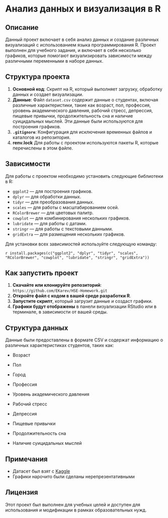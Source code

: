 # Анализ данных и визуализация в R

## Описание

Данный проект включает в себя анализ данных и создание различных визуализаций с использованием языка программирования R. Проект выполнен для учебного задания, и включает в себя несколько графиков, которые помогают визуализировать зависимости между различными переменными в наборе данных.

## Структура проекта

1.  **Основной код**: Скрипт на R, который выполняет загрузку, обработку данных и создает визуализации.
2.  **Данные**: Файл `dataset.csv` содержит данные о студентах, включая различные характеристики, такие как возраст, пол, профессия, уровень академического давления, рабочий стресс, депрессия, пищевые привычки, продолжительность сна и наличие суицидальных мыслей. Эти данные были используются для построения графиков.
3.  **`.gitignore`**: Конфигурация для исключения временных файлов и каталогов из репозитория.
4.  **renv.lock** Для работы с проектом используются пакеты R, которые перечислены в этом файле.

## Зависимости

Для работы с проектом необходимо установить следующие библиотеки в R:

-   `ggplot2` — для построения графиков.
-   `dplyr` — для обработки данных.
-   `tidyr` — для преобразования данных.
-   `scales` — для работы с масштабированием осей.
-   `RColorBrewer` — для цветовых палитр.
-   `cowplot` — для комбинирования нескольких графиков.
-   `lubridate` — для работы с датами.
-   `stringr` — для работы с текстовыми данными.
-   `gridExtra` — для размещения нескольких графиков.

Для установки всех зависимостей используйте следующую команду:

`r install.packages(c("ggplot2", "dplyr", "tidyr", "scales", "RColorBrewer", "cowplot", "lubridate", "stringr", "gridExtra"))`

## Как запустить проект

1.  **Скачайте или клонируйте репозиторий**: `https://github.com/EKarev/HSE-Homework.git`
2.  **Откройте файл с кодом в вашей среде разработки R**.
3.  **Запустите скрипт**, который загрузит данные и создаст графики.
4.  **Графики будут отображены** в панели визуализации RStudio или в терминале, в зависимости от вашей среды.

## Структура данных

Данные были предоставлены в формате CSV и содержат информацию о различных характеристиках студентов, таких как:

-   Возраст

-   Пол

-   Город

-   Профессия

-   Уровень академического давления

-   Рабочий стресс

-   Депрессия

-   Пищевые привычки

-   Продолжительность сна

-   Наличие суицидальных мыслей

## Примечания

-   Датасет был взят c [Kaggle](https://www.kaggle.com/datasets/hopesb/student-depression-dataset)
-   Графики нарочито были сделаны нерепрезентативными

## Лицензия

Этот проект был выполнен для учебных целей и доступен для использования и модификации в рамках образовательных нужд.
